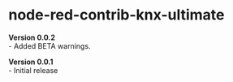 # node-red-contrib-knx-ultimate
<p>
<b>Version 0.0.2</b><br/>
- Added BETA warnings.<br/>
</p>
<p>
<b>Version 0.0.1</b><br/>
- Initial release<br/>
</p>